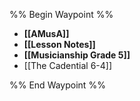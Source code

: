 %% Begin Waypoint %%
- **[[AMusA]]**
- **[[Lesson Notes]]**
- **[[Musicianship Grade 5]]**
- [[The Cadential 6-4]]

%% End Waypoint %%
